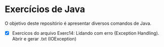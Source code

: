 # Exercícios de Java
O objetivo deste repositório é apresentar diversos comandos de Java.

- [x] Exercicos do arquivo Exerc14: Lidando com erro (Exception Handling). Abrir e gerar .txt (IOException)
